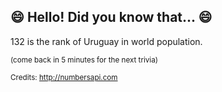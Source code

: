 ## :smile: Hello! Did you know that... :smile:
132 is the rank of Uruguay in world population.

<sup>(come back in 5 minutes for the next trivia)</sup>


<sup>Credits: http://numbersapi.com</sup>

